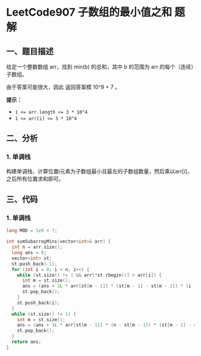 # LeetCode907 子数组的最小值之和 题解

## 一、题目描述

给定一个整数数组 arr，找到 min(b) 的总和，其中 b 的范围为 arr 的每个（连续）子数组。

由于答案可能很大，因此 返回答案模 10^9 + 7 。

**提示：**

- `1 <= arr.length <= 3 * 10^4`
- `1 <= arr[i] <= 3 * 10^4`



## 二、分析

### 1. 单调栈

构建单调栈，计算位置i元素为子数组最小且最左的子数组数量，然后乘以arr[i]，之后所有位置求和即可。



## 三、代码

### 1. 单调栈

```c++
long MOD = 1e9 + 7;

int sumSubarrayMins(vector<int>& arr) {
  int n = arr.size();
  long ans = 0;
  vector<int> st;
  st.push_back(-1);
  for (int i = 0; i < n; i++) {
    while (st.size() != 1 && arr[*st.rbegin()] > arr[i]) {
      int m = st.size();
      ans = (ans + 1L * arr[st[m - 1]] * (st[m - 1] - st[m - 2]) * (i - st[m - 1])) % MOD;
      st.pop_back();
    }
    st.push_back(i);
  }
  while (st.size() != 1) {
    int m = st.size();
    ans = (ans + 1L * arr[st[m - 1]] * (n - st[m - 1]) * (st[m - 1] - st[m - 2])) % MOD;
    st.pop_back();
  }
  return ans;
}
```

